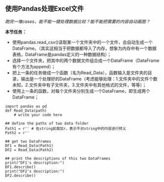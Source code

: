 ## 使用Pandas处理Excel文件

*跑完一堆cases，能不能一键处理数据比较？能不能把需要的内容自动画图？*

**本节任务：**

- 使用pandas.read_csv()读取某一个文件夹中的一个文件，会自动生成一个DataFrame。（其实这相当于把数据都导入了内存，想象为内存中有一个数据表格，DataFrame是pandas定义的一种数据结构）；
- 选择一个文件夹，把其中的两个数据文件组合成一个DataFrame（DataFrame有个方法为append）；
- 把上一条的任务做成一个函数（名为Read_Data），函数输入是文件夹的目录，输出是一个处理好的DataFrame（考虑能够处理：1.文件夹中的文件个数未知，2.文件夹中有子文件夹，3.文件夹中有其他格式的文件，等等）；
- 使用上一条的函数，对每个文件夹分别生成一个DataFrame，即生成两个DataFrame；

```
import pandas as pd
def Read_Data(path)
    # write your code here
  
## define the paths of two data folder
Path1 = r'' # 在string前面加r，表示不对string中的内容进行转义
Path2 = r''

## get two DataFrames
DF1 = Read_Data(Path1)
DF2 = Read_Data(Path2)

## print the descriptions of this two DataFrames
print("DF1's description:")
DF1.describe()
print("DF2's description:")
DF2.describe()

```
